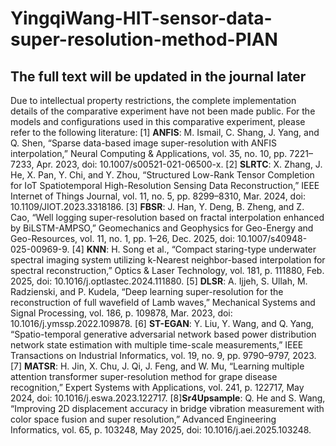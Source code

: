 # YingqiWang-HIT-sensor-data-super-resolution-method-PIAN
##  The full text will be updated in the journal later
  Due to intellectual property restrictions, the complete implementation details of the comparative experiment have not been made public. For the models and configurations used in this comparative experiment, please refer to the following literature:
  [1] **ANFIS**: M. Ismail, C. Shang, J. Yang, and Q. Shen, “Sparse data-based image super-resolution with ANFIS interpolation,” Neural Computing & Applications, vol. 35, no. 10, pp. 7221–7233, Apr. 2023, doi: 10.1007/s00521-021-06500-x.
  [2] **SLRTC**: X. Zhang, J. He, X. Pan, Y. Chi, and Y. Zhou, “Structured Low-Rank Tensor Completion for IoT Spatiotemporal High-Resolution Sensing Data Reconstruction,” IEEE Internet of Things Journal, vol. 11, no. 5, pp. 8299–8310, Mar. 2024, doi: 10.1109/JIOT.2023.3318186.
  [3] **FBSR**: J. Han, Y. Deng, B. Zheng, and Z. Cao, “Well logging super-resolution based on fractal interpolation enhanced by BiLSTM-AMPSO,” Geomechanics and Geophysics for Geo-Energy and Geo-Resources, vol. 11, no. 1, pp. 1–26, Dec. 2025, doi: 10.1007/s40948-025-00969-9.
  [4] **KNN**: H. Song et al., “Compact staring-type underwater spectral imaging system utilizing k-Nearest neighbor-based interpolation for spectral reconstruction,” Optics & Laser Technology, vol. 181, p. 111880, Feb. 2025, doi: 10.1016/j.optlastec.2024.111880.
  [5] **DLSR**: A. Ijjeh, S. Ullah, M. Radzienski, and P. Kudela, “Deep learning super-resolution for the reconstruction of full wavefield of Lamb waves,” Mechanical Systems and Signal Processing, vol. 186, p. 109878, Mar. 2023, doi: 10.1016/j.ymssp.2022.109878.
  [6] **ST-EGAN**: Y. Liu, Y. Wang, and Q. Yang, “Spatio-temporal generative adversarial network based power distribution network state estimation with multiple time-scale measurements,” IEEE Transactions on Industrial Informatics, vol. 19, no. 9, pp. 9790–9797, 2023.
  [7] **MATSR**: H. Jin, X. Chu, J. Qi, J. Feng, and W. Mu, “Learning multiple attention transformer super-resolution method for grape disease recognition,” Expert Systems with Applications, vol. 241, p. 122717, May 2024, doi: 10.1016/j.eswa.2023.122717.
  [8]**Sr4Upsample**: Q. He and S. Wang, “Improving 2D displacement accuracy in bridge vibration measurement with color space fusion and super resolution,” Advanced Engineering Informatics, vol. 65, p. 103248, May 2025, doi: 10.1016/j.aei.2025.103248.
